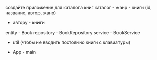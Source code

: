 создайте приложение для каталога книг
каталог - жанр - книги (id, название, автор, жанр)
- автору - книги

entity - Book
repository - BookRepository
service - BookService
- util (чтобы не вводить постоянно книги с клавиатуры)

- App - main